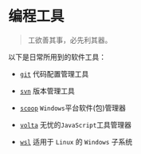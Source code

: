 # 编程工具

>  工欲善其事，必先利其器。

以下是日常所用到的软件工具：

- [`git`](./git.md) 代码配置管理工具

- [`svn`](./svn.md) 版本管理工具

- [`scoop`](./scoop.md) `Windows`平台软件(包)管理器

- [`volta`](./volta.md) 无忧的`JavaScript`工具管理器

- [`wsl`](./wsl.md) 适用于 `Linux` 的 `Windows` 子系统
